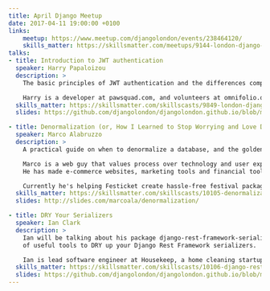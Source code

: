 ```yaml
---
title: April Django Meetup
date: 2017-04-11 19:00:00 +0100
links:
    meetup: https://www.meetup.com/djangolondon/events/238464120/
    skills_matter: https://skillsmatter.com/meetups/9144-london-django-april-meetup
talks:
- title: Introduction to JWT authentication
  speaker: Harry Papaloizou
  description: >
    The basic principles of JWT authentication and the differences compared to sessions.

    Harry is a developer at pawsquad.com, and volunteers at omnifolio.org.
  skills_matter: https://skillsmatter.com/skillscasts/9849-london-django-april-meetup
  slides: https://github.com/djangolondon/djangolondon.github.io/blob/main/_meetups/Slides/2017-04-11/json-web-tokens.pdf

- title: Denormalization (or, How I Learned to Stop Worrying and Love Data Redundancy) 
  speaker: Marco Alabruzzo
  description: >
    A practical guide on when to denormalize a database, and the golden rules to do it right.

    Marco is a web guy that values process over technology and user experience over everything.
    He has made e-commerce websites, marketing tools and financial tools. 

    Currently he's helping Festicket create hassle-free festival packages.
  skills_matter: https://skillsmatter.com/skillscasts/10105-denormalization-or-how-i-learned-to-stop-worrying-and-love-data-redundancy
  slides: http://slides.com/marcoala/denormalization/

- title: DRY Your Serializers  
  speaker: Ian Clark
  description: >
    Ian will be talking about his package django-rest-framework-serializer-extensions - a collection
    of useful tools to DRY up your Django Rest Framework serializers. 

    Ian is lead software engineer at Housekeep, a home cleaning startup. 
  skills_matter: https://skillsmatter.com/skillscasts/10106-django-rest-framework-serializers
  slides: https://github.com/djangolondon/djangolondon.github.io/blob/main/_meetups/Slides/2017-04-11/dry-serializers.pdf
---
```

